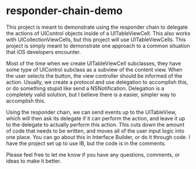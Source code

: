 # responder-chain-demo

This project is meant to demonstrate using the responder chain to delegate the actions of UIControl objects inside of a UITableViewCell. This also works with UICollectionViewCells, but this project will use UITableViewCells. This project is simply meant to demonstrate one approach to a common situation that iOS developers encounter.

Most of the time when we create UITableViewCell subclasses, they have some type of UIControl subclass as a subview of the content view. When the user selects the button, the view controller should be informed of the action. Usually, we create a protocol and use delegation to accomplish this, or do something stupid like send a NSNotification. Delegation is a completely valid solution, but I believe there is a easier, simpler way to accomplish this.

Using the responder chain, we can send events up to the UITableView, which will then ask its delegate if it can perform the action, and leave it up to the delegate to actually perform this action. This cuts down the amount of code that needs to be written, and moves all of the user input logic into one place. You can go about this in Interface Builder, or do it through code. I have the project set up to use IB, but the code is in the comments.

Please feel free to let me know if you have any questions, comments, or ideas to make it better.
